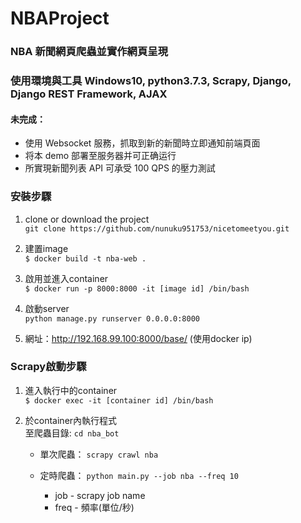 # NBAProject

### NBA 新聞網頁爬蟲並實作網頁呈現  
### 使用環境與工具 Windows10, python3.7.3, Scrapy, Django, Django REST Framework, AJAX
#### 未完成：
* 使用 Websocket 服務，抓取到新的新聞時立即通知前端頁面
* 将本 demo 部署至服务器并可正确运行
* 所實現新聞列表 API 可承受 100 QPS 的壓力測試

### 安裝步驟
1. clone or download the project  
`git clone https://github.com/nunuku951753/nicetomeetyou.git `

2. 建置image  
`$ docker build -t nba-web . ` 

3. 啟用並進入container  
`$ docker run -p 8000:8000 -it [image id] /bin/bash `

4. 啟動server  
`python manage.py runserver 0.0.0.0:8000 `

5. 網址：http://192.168.99.100:8000/base/ (使用docker ip)

### Scrapy啟動步驟
1. 進入執行中的container  
`$ docker exec -it [container id] /bin/bash `  

2. 於container內執行程式  
至爬蟲目錄: `cd nba_bot `  
    * 單次爬蟲：
    `scrapy crawl nba `  
      
    * 定時爬蟲：
    `python main.py --job nba --freq 10`
        * job - scrapy job name  
        * freq - 頻率(單位/秒)
